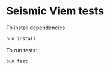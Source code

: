 # Seismic Viem tests

To install dependencies:

```bash
bun install
```

To run tests:

```bash
bun test
```
